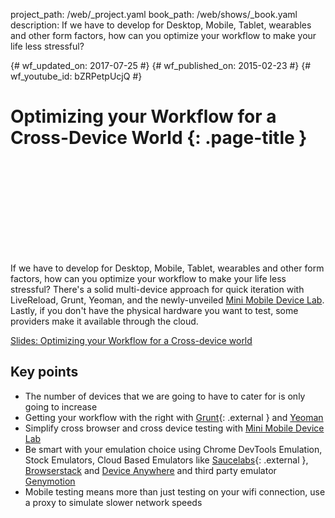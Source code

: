project_path: /web/_project.yaml book_path: /web/shows/_book.yaml description: If we have to develop for Desktop, Mobile, Tablet, wearables and other form factors, how can you optimize your workflow to make your life less stressful?

{# wf_updated_on: 2017-07-25 #} {# wf_published_on: 2015-02-23 #} {# wf_youtube_id: bZRPetpUcjQ #}

# Optimizing your Workflow for a Cross-Device World {: .page-title }

<div class="video-wrapper">
  <iframe class="devsite-embedded-youtube-video" data-video-id="bZRPetpUcjQ"
          data-autohide="1" data-showinfo="0" frameborder="0" allowfullscreen>
  </iframe>
</div>

If we have to develop for Desktop, Mobile, Tablet, wearables and other form factors, how can you optimize your workflow to make your life less stressful? There's a solid multi-device approach for quick iteration with LiveReload, Grunt, Yeoman, and the newly-unveiled [Mini Mobile Device Lab](https://github.com/GoogleChrome/MiniMobileDeviceLab). Lastly, if you don't have the physical hardware you want to test, some providers make it available through the cloud.

[Slides: Optimizing your Workflow for a Cross-device world](https://gauntface.com/presentations/chrome-dev-summit-2013/cross-device-workflow/#1)

## Key points

+ The number of devices that we are going to have to cater for is only going to increase
+ Getting your workflow with the right with [Grunt](http://gruntjs.com/){: .external } and [Yeoman](http://yeoman.io/)
+ Simplify cross browser and cross device testing with [Mini Mobile Device Lab](https://github.com/GoogleChrome/MiniMobileDeviceLab)
+ Be smart with your emulation choice using Chrome DevTools Emulation, Stock Emulators, Cloud Based Emulators like [Saucelabs](https://saucelabs.com/){: .external }, [Browserstack](https://www.browserstack.com/) and [Device Anywhere](http://www.deviceanywhere.com/) and third party emulator [Genymotion](https://www.genymotion.com/)
+ Mobile testing means more than just testing on your wifi connection, use a proxy to simulate slower network speeds